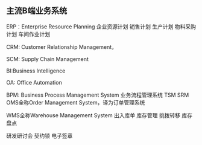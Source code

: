 ## 主流B端业务系统

ERP：Enterprise Resource Planning 企业资源计划
销售计划
生产计划
物料采购计划
车间作业计划

CRM: Customer Relationship Management，


SCM: Supply Chain Management

BI:Business Intelligence

OA: Office Automation



BPM: Business Process Management System 业务流程管理系统
TSM
SRM
OMS全称Order Management System，译为订单管理系统

WMS全称Warehouse Management System
出入库单
库存管理
挑拨转移
库存盘点

研发研讨会
契约锁 电子签章